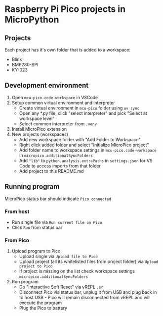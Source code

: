 # Raspberry Pi Pico projects in MicroPython

## Projects
Each project has it's own folder that is added to a workspace:
- Blink
- BMP280-SPI
- KY-023

## Development environment
1. Open `mcu-pico.code-workspace` in VSCode
1. Setup common virtual environment and interpreter
    - Create virtual environment in `mcu-pico` folder using `uv sync`
    - Open any *.py file, click "select interpreter" and pick "Select at workspace level"
    - Select common interpreter from `.venv`
1. Install MicroPico extension
1. New projects (workspaces)
    - Add new workspace folder with "Add Folder to Workspace"
    - Right click added folder and select "Initialize MicroPico project"
    - Add folder name to workspace settings in `mcu-pico.code-workspace` in `micropico.additionalSyncFolders`
    - Add `"lib"` to `python.analysis.extraPaths` in `settings.json` for VS Code to access imports from that folder
    - Add project to this README.md

## Running program
MicroPico status bar should indicate `Pico connected`

### From host
- Run single file via `Run current file on Pico` 
- Click `Run` from status bar

### From Pico
1. Upload program to Pico
    - Upload single via `Upload file to Pico`
    - Upload project (all its whitelisted files from project folder) via `Upload project to Pico`
    - If project is missing on the list check workspace settings `micropico.additionalSyncFolders`
1. Run program
    - Do "Interactive Soft Reset" via vREPL `.sr`
    - Disconnect Pico via status bar, unplug it from USB and plug back in to host USB - Pico will remain disconnected from vREPL and will execute the program
    - Plug the Pico to battery

